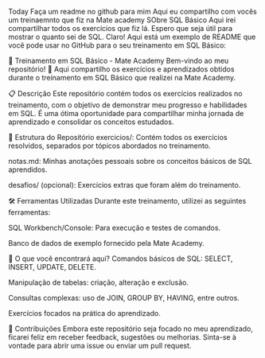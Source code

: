 Today
Faça um readme no github para mim Aqui eu compartilho com vocês um treinaemnto que fiz na Mate academy SObre SQL Básico Aqui irei compartilhar todos os exercícios que fiz lá. Espero que seja útil para mostrar o quanto sei de SQL.
Claro! Aqui está um exemplo de README que você pode usar no GitHub para o seu treinamento em SQL Básico:

🚀 Treinamento em SQL Básico - Mate Academy
Bem-vindo ao meu repositório! 👋 Aqui compartilho os exercícios e aprendizados obtidos durante o treinamento em SQL Básico que realizei na Mate Academy.

📋 Descrição
Este repositório contém todos os exercícios realizados no treinamento, com o objetivo de demonstrar meu progresso e habilidades em SQL. É uma ótima oportunidade para compartilhar minha jornada de aprendizado e consolidar os conceitos estudados.

📂 Estrutura do Repositório
exercicios/: Contém todos os exercícios resolvidos, separados por tópicos abordados no treinamento.

notas.md: Minhas anotações pessoais sobre os conceitos básicos de SQL aprendidos.

desafios/ (opcional): Exercícios extras que foram além do treinamento.

🛠️ Ferramentas Utilizadas
Durante este treinamento, utilizei as seguintes ferramentas:

SQL Workbench/Console: Para execução e testes de comandos.

Banco de dados de exemplo fornecido pela Mate Academy.

🌟 O que você encontrará aqui?
Comandos básicos de SQL: SELECT, INSERT, UPDATE, DELETE.

Manipulação de tabelas: criação, alteração e exclusão.

Consultas complexas: uso de JOIN, GROUP BY, HAVING, entre outros.

Exercícios focados na prática do aprendizado.

🤝 Contribuições
Embora este repositório seja focado no meu aprendizado, ficarei feliz em receber feedback, sugestões ou melhorias. Sinta-se à vontade para abrir uma issue ou enviar um pull request.
